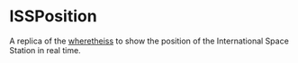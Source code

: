 # ISSPosition
A replica of the [wheretheiss](http://wheretheiss.at) to show the position of the International Space Station in real time.
